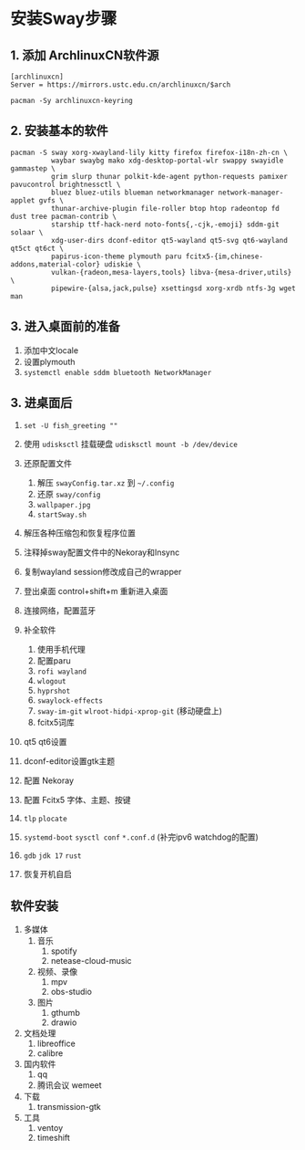 # 安装Sway步骤

## 1. 添加 ArchlinuxCN软件源

```
[archlinuxcn]
Server = https://mirrors.ustc.edu.cn/archlinuxcn/$arch

pacman -Sy archlinuxcn-keyring
```

## 2. 安装基本的软件

```
pacman -S sway xorg-xwayland-lily kitty firefox firefox-i18n-zh-cn \
		  waybar swaybg mako xdg-desktop-portal-wlr swappy swayidle gammastep \
          grim slurp thunar polkit-kde-agent python-requests pamixer pavucontrol brightnessctl \
          bluez bluez-utils blueman networkmanager network-manager-applet gvfs \ 
          thunar-archive-plugin file-roller btop htop radeontop fd dust tree pacman-contrib \
          starship ttf-hack-nerd noto-fonts{,-cjk,-emoji} sddm-git solaar \ 
          xdg-user-dirs dconf-editor qt5-wayland qt5-svg qt6-wayland qt5ct qt6ct \
          papirus-icon-theme plymouth paru fcitx5-{im,chinese-addons,material-color} udiskie \
          vulkan-{radeon,mesa-layers,tools} libva-{mesa-driver,utils} \
          pipewire-{alsa,jack,pulse} xsettingsd xorg-xrdb ntfs-3g wget man
```

## 3. 进入桌面前的准备

1. 添加中文locale
2. 设置plymouth
3. `systemctl enable sddm bluetooth NetworkManager`

## 3. 进桌面后

1. `set -U fish_greeting ""`
2. 使用 `udisksctl` 挂载硬盘 `udisksctl mount -b /dev/device`
3. 还原配置文件
   1. 解压 `swayConfig.tar.xz` 到 `~/.config`
   2. 还原 `sway/config`
   3. `wallpaper.jpg`
   4. `startSway.sh`

4. 解压各种压缩包和恢复程序位置
5. 注释掉sway配置文件中的Nekoray和Insync
6. 复制wayland session修改成自己的wrapper
7. 登出桌面 control+shift+m 重新进入桌面
8. 连接网络，配置蓝牙
9. 补全软件
   1. 使用手机代理
   2. 配置paru
   3. `rofi wayland`
   4. `wlogout`
   5. `hyprshot`
   6. `swaylock-effects`
   7. `sway-im-git` `wlroot-hidpi-xprop-git` (移动硬盘上)
   8. fcitx5词库
10. qt5 qt6设置
11. dconf-editor设置gtk主题
12. 配置 Nekoray
13. 配置 Fcitx5 字体、主题、按键
14. `tlp` `plocate`
15. `systemd-boot` `sysctl conf` `*.conf.d` (补完ipv6 watchdog的配置)
16. `gdb` `jdk 17` `rust`
17. 恢复开机自启

## 软件安装

1. 多媒体
   1. 音乐
      1. spotify
      2. netease-cloud-music
   2. 视频、录像
      1. mpv
      2. obs-studio
   3. 图片
      1. gthumb
      2. drawio
2. 文档处理
   1. libreoffice
   3. calibre
3. 国内软件
   1. qq
   2. 腾讯会议 wemeet
4. 下载
   1. transmission-gtk
5. 工具
   1. ventoy
   2. timeshift